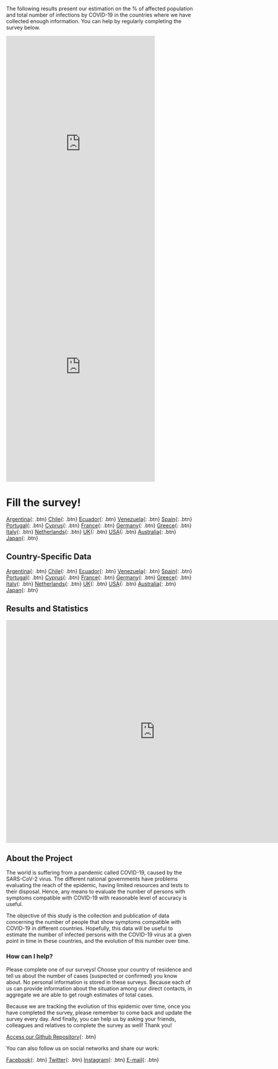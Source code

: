 The following results present our estimation on the % of affected population and total number of infections by COVID-19 in the countries where we have collected enough information. You can help by regularly completing the survey below. 

<iframe src="https://covid19.algolysis.com/grafana/d-solo/G_Aw4CrZk/coronasurveys?tab=advanced&panelId=20&orgId=1&from=1583492726626&to=1586084726626" width="400" height="600" frameborder="0"></iframe> <iframe src="https://covid19.algolysis.com/grafana/d-solo/G_Aw4CrZk/coronasurveys?tab=advanced&panelId=19&orgId=1&from=1583490342423&to=1586082342423" width="400" height="600" frameborder="0"></iframe>

# Fill the survey!

[Argentina](https://tinyurl.com/coronasurveysargentina){: .btn}
[Chile](https://tinyurl.com/coronasurveyschile){: .btn}
[Ecuador](https://tinyurl.com/coronasurveysecuador){: .btn}
[Venezuela](https://tinyurl.com/coronasurveysvenezuela){: .btn}
[Spain](http://spain.coronasurveys.com){: .btn}
[Portugal](https://tinyurl.com/coronasurveysportugal){: .btn}
[Cyprus](http://cyprus.coronasurveys.com){: .btn}
[France](https://tinyurl.com/coronasurveysfrance){: .btn}
[Germany](https://tinyurl.com/coronasurveysgermany){: .btn}
[Greece](https://tinyurl.com/coronasurveysgreece){: .btn}
[Italy](https://tinyurl.com/coronasurveysitaly){: .btn}
[Netherlands](https://tinyurl.com/coronasurveysnetherlands){: .btn}
[UK](https://tinyurl.com/coronasurveysuk){: .btn}
[USA](https://tinyurl.com/coronasurveysusa){: .btn}
[Australia](https://tinyurl.com/coronasurveysaustralia){: .btn}
[Japan](https://tinyurl.com/coronasurveysjapan){: .btn}

## Country-Specific Data

[Argentina](https://augustogarcia.github.io/Coronasurveys-web/results/argentina){: .btn}
[Chile](https://augustogarcia.github.io/Coronasurveys-web/results/chile){: .btn}
[Ecuador](https://augustogarcia.github.io/Coronasurveys-web/results/ecuador){: .btn}
[Venezuela](https://augustogarcia.github.io/Coronasurveys-web/results/venezuela){: .btn}
[Spain](https://augustogarcia.github.io/Coronasurveys-web/results/spain){: .btn}
[Portugal](https://augustogarcia.github.io/Coronasurveys-web/results/portugal){: .btn}
[Cyprus](https://augustogarcia.github.io/Coronasurveys-web/results/cyprus){: .btn}
[France](https://augustogarcia.github.io/Coronasurveys-web/results/france){: .btn}
[Germany](https://augustogarcia.github.io/Coronasurveys-web/results/germany){: .btn}
[Greece](https://augustogarcia.github.io/Coronasurveys-web/results/greece){: .btn}
[Italy](https://augustogarcia.github.io/Coronasurveys-web/results/italy){: .btn}
[Netherlands](https://augustogarcia.github.io/Coronasurveys-web/results/netherlands){: .btn}
[UK](https://augustogarcia.github.io/Coronasurveys-web/results/uk){: .btn}
[USA](https://augustogarcia.github.io/Coronasurveys-web/results/usa){: .btn}
[Australia](https://augustogarcia.github.io/Coronasurveys-web/results/australia){: .btn}
[Japan](https://augustogarcia.github.io/Coronasurveys-web/results/japan){: .btn}

## Results and Statistics

<iframe src="https://www.seektable.com/public/report/62c0cdddc53a4895876fd69faf66b126" width="800" height="600" frameborder="0"></iframe>

## About the Project

The world is suffering from a pandemic called COVID-19, caused by the SARS-CoV-2 virus. The different national governments have problems evaluating the reach of the epidemic, having limited resources and tests to their disposal. Hence, any means to evaluate the number of persons with symptoms compatible with COVID-19 with reasonable level of accuracy is useful.

The objective of this study is the collection and publication of data concerning the number of people that show symptoms compatible with COVID-19 in different countries. Hopefully, this data will be useful to estimate the number of infected persons with the COVID-19 virus at a given point in time in these countries, and the evolution of this number over time.

### How can I help?

Please complete one of our surveys! Choose your country of residence and tell us about the number of cases (suspected or confirmed) you know about. No personal information is stored in these surveys. Because each of us can provide information about the situation among our direct contacts, in aggregate we are able to get rough estimates of total cases.

Because we are tracking the evolution of this epidemic over time, once you have completed the survey, please remember to come back and update the survey every day. And finally, you can help us by asking your friends, colleagues and relatives to complete the survey as well! Thank you!

[Access our Github Repository](https://github.com/GCGImdea/coronasurveys){: .btn}

You can also follow us on social networks and share our work:

[Facebook](https://www.facebook.com/groups/209076966867175/){: .btn}
[Twitter](https://twitter.com/coronasurveys){: .btn}
[Instagram](https://www.instagram.com/coronasurveys/){: .btn}
[E-mail](mailto:coronasurveys@gmail.com){: .btn}

